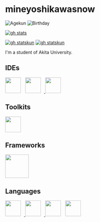 # mineyoshikawasnow
![Agekun](https://img.shields.io/badge/Age-18-00AEEF?style=popout-square)
![Birthday](https://img.shields.io/badge/Birthday-2/3-purple?style=popout-square)

[![gh stats](https://github-readme-stats.vercel.app/api?username=mineyoshikawasnow&count_private=true&show_icons=true&theme=gotham)](https://github.com/mineyoshikawasnow)

[![gh statskun](https://github-readme-stats.vercel.app/api/pin/?username=SereneLinux&repo=serenelinux-kicks&theme=gotham)](https://github.com/SereneLinux/serenelinux-kicks)
[![gh statskun](https://github-readme-stats.vercel.app/api/pin/?username=FascodeNet&repo=userprofile_editor&theme=gotham)](https://github.com/FascodeNet/userprofile_editor)


I'm a student of Akita University.

## IDEs
<a href="https://code.visualstudio.com/insiders/">
<img style="padding-right:10px;" src="https://raw.githubusercontent.com/mineyoshikawasnow/mineyoshikawasnow/main/imgs/Visual_Studio_Code_Insiders_1.36_icon.svg" width="50px"></a>
<a href="https://visualstudio.microsoft.com/">
<img style="padding-right:10px;" src="https://raw.githubusercontent.com/mineyoshikawasnow/mineyoshikawasnow/main/imgs/BrandVisualStudioWin2019.svg" width=50px>
</a>
<a href="https://www.jetbrains.com/ja-jp/idea/">
<img src="https://raw.githubusercontent.com/mineyoshikawasnow/mineyoshikawasnow/main/imgs/IntelliJ_IDEA_Logo.svg" width=50px>
</a>

## Toolkits
<a href="https://www.qt.io/">
<img src="https://raw.githubusercontent.com/mineyoshikawasnow/mineyoshikawasnow/main/imgs/Qt_logo_2016.svg" width="50px"></a>

## Frameworks

<a href="https://reactjs.org/">
<img src="https://raw.githubusercontent.com/mineyoshikawasnow/mineyoshikawasnow/main/imgs/React-icon.svg" width="75px"></a>


## Languages
<a href="https://isocpp.org/">
<img style="padding-right:10px;" src="https://raw.githubusercontent.com/mineyoshikawasnow/mineyoshikawasnow/main/imgs/ISO_C++_Logo.svg" height="50px">
</a>
<a href="https://www.oracle.com/java/">
<img style="padding-right:10px;" src="https://raw.githubusercontent.com/mineyoshikawasnow/mineyoshikawasnow/main/imgs/java-icon.svg" height="50px">
</a>
<a href="https://docs.microsoft.com/en-us/dotnet/csharp/">
<img style="padding-right:10px;" src="https://raw.githubusercontent.com/mineyoshikawasnow/mineyoshikawasnow/main/imgs/C_Sharp_logo.svg" height="50px"></a>
<a href="https://www.rust-lang.org/">
<img style="padding-right:10px;" src="https://raw.githubusercontent.com/mineyoshikawasnow/mineyoshikawasnow/main/imgs/rust-logo-blk.svg.svg" height="50px"></a>
